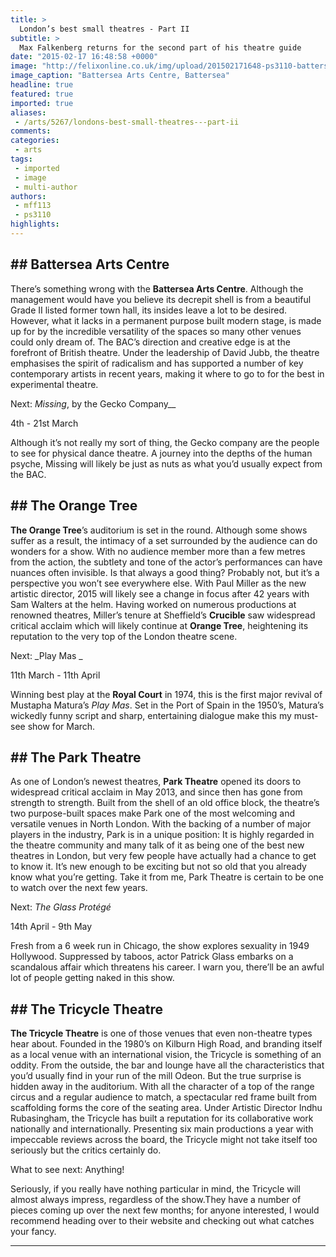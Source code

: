 ```yaml
---
title: >
  London’s best small theatres - Part II
subtitle: >
  Max Falkenberg returns for the second part of his theatre guide
date: "2015-02-17 16:48:58 +0000"
image: "http://felixonline.co.uk/img/upload/201502171648-ps3110-battersea_arts_centre,_lavender_hill,_sw11_(3324322940).jpg"
image_caption: "Battersea Arts Centre, Battersea"
headline: true
featured: true
imported: true
aliases:
 - /arts/5267/londons-best-small-theatres---part-ii
comments:
categories:
 - arts
tags:
 - imported
 - image
 - multi-author
authors:
 - mff113
 - ps3110
highlights:
---
```


## ## __Battersea Arts Centre__
There’s something wrong with the __Battersea Arts Centre__. Although the management would have you believe its decrepit shell is from a beautiful Grade II listed former town hall, its insides leave a lot to be desired. However, what it lacks in a permanent purpose built modern stage, is made up for by the incredible versatility of the spaces so many other venues could only dream of. The BAC’s direction and creative edge is at the forefront of British theatre. Under the leadership of David Jubb, the theatre emphasises the spirit of radicalism and has supported a number of key contemporary artists in recent years, making it where to go to for the best in experimental theatre.

Next: _Missing_, by the Gecko Company__

4th - 21st March

Although it’s not really my sort of thing, the Gecko company are the people to see for physical dance theatre. A journey into the depths of the human psyche, Missing will likely be just as nuts as what you’d usually expect from the BAC.
## ## __The Orange Tree__
__The Orange Tree__’s auditorium is set in the round. Although some shows suffer as a result, the intimacy of a set surrounded by the audience can do wonders for a show. With no audience member more than a few metres from the action, the subtlety and tone of the actor’s performances can have nuances often invisible. Is that always a good thing? Probably not, but it’s a perspective you won’t see everywhere else. With Paul Miller as the new artistic director, 2015 will likely see a change in focus after 42 years with Sam Walters at the helm. Having worked on numerous productions at renowned theatres, Miller’s tenure at Sheffield’s __Crucible__ saw widespread critical acclaim which will likely continue at __Orange Tree__, heightening its reputation to the very top of the London theatre scene.

Next: _Play Mas _

11th March - 11th April

Winning best play at the __Royal Court__ in 1974, this is the first major revival of Mustapha Matura’s _Play Mas_. Set in the Port of Spain in the 1950’s, Matura’s wickedly funny script and sharp, entertaining dialogue make this my must-see show for March.
## ## __The Park Theatre__
As one of London’s newest theatres, __Park Theatre__ opened its doors to widespread critical acclaim in May 2013, and since then has gone from strength to strength. Built from the shell of an old office block, the theatre’s two purpose-built spaces make Park one of the most welcoming and versatile venues in North London. With the backing of a number of major players in the industry, Park is in a unique position: It is highly regarded in the theatre community and many talk of it as being one of the best new theatres in London, but very few people have actually had a chance to get to know it. It’s new enough to be exciting but not so old that you already know what you’re getting. Take it from me, Park Theatre is certain to be one to watch over the next few years.

Next: _The Glass Protégé_

14th April - 9th May

Fresh from a 6 week run in Chicago, the show explores sexuality in 1949 Hollywood. Suppressed by taboos, actor Patrick Glass embarks on a scandalous affair which threatens his career. I warn you, there’ll be an awful lot of people getting naked in this show.
## ## __The Tricycle Theatre__
__The Tricycle Theatre__ is one of those venues that even non-theatre types hear about. Founded in the 1980’s on Kilburn High Road, and branding itself as a local venue with an international vision, the Tricycle is something of an oddity. From the outside, the bar and lounge have all the characteristics that you’d usually find in your run of the mill Odeon. But the true surprise is hidden away in the auditorium. With all the character of a top of the range circus and a regular audience to match, a spectacular red frame built from scaffolding forms the core of the seating area. Under Artistic Director Indhu Rubasingham, the Tricycle has built a reputation for its collaborative work nationally and internationally. Presenting six main productions a year with impeccable reviews across the board, the Tricycle might not take itself too seriously but the critics certainly do.

What to see next: Anything!

Seriously, if you really have nothing particular in mind, the Tricycle will almost always impress, regardless of the show.They have a number of pieces coming up over the next few months; for anyone interested, I would recommend heading over to their website and checking out what catches your fancy.

____
